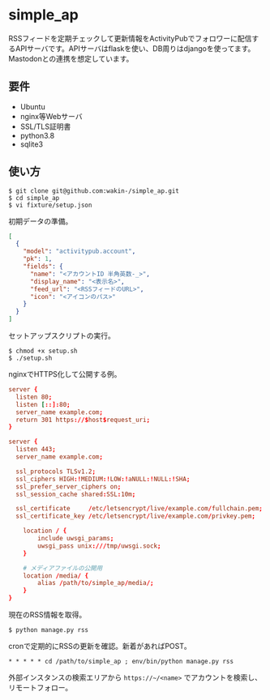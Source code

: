 # simple_ap

RSSフィードを定期チェックして更新情報をActivityPubでフォロワーに配信するAPIサーバです。APIサーバはflaskを使い、DB周りはdjangoを使ってます。Mastodonとの連携を想定しています。

## 要件
- Ubuntu
- nginx等Webサーバ
- SSL/TLS証明書
- python3.8
- sqlite3

## 使い方

```
$ git clone git@github.com:wakin-/simple_ap.git
$ cd simple_ap
$ vi fixture/setup.json
```

初期データの準備。

```json:fixture/setup.json
[
  {
    "model": "activitypub.account",
    "pk": 1,
    "fields": {
      "name": "<アカウントID 半角英数-_>",
      "display_name": "<表示名>",
      "feed_url": "<RSSフィードのURL>",
      "icon": "<アイコンのパス>"
    }
  }
]
```

セットアップスクリプトの実行。

```
$ chmod +x setup.sh
$ ./setup.sh
```

nginxでHTTPS化して公開する例。

```conf
server {
  listen 80;
  listen [::]:80;
  server_name example.com;
  return 301 https://$host$request_uri;
}

server {
  listen 443;
  server_name example.com;

  ssl_protocols TLSv1.2;
  ssl_ciphers HIGH:!MEDIUM:!LOW:!aNULL:!NULL:!SHA;
  ssl_prefer_server_ciphers on;
  ssl_session_cache shared:SSL:10m;

  ssl_certificate     /etc/letsencrypt/live/example.com/fullchain.pem;
  ssl_certificate_key /etc/letsencrypt/live/example.com/privkey.pem;

    location / {
        include uwsgi_params;
        uwsgi_pass unix:///tmp/uwsgi.sock;
    }

    # メディアファイルの公開用
    location /media/ {
        alias /path/to/simple_ap/media/;
    }
}
```

現在のRSS情報を取得。

```
$ python manage.py rss
```

cronで定期的にRSSの更新を確認。新着があればPOST。

```
* * * * * cd /path/to/simple_ap ; env/bin/python manage.py rss
```

外部インスタンスの検索エリアから `https://~/<name>` でアカウントを検索し、リモートフォロー。
